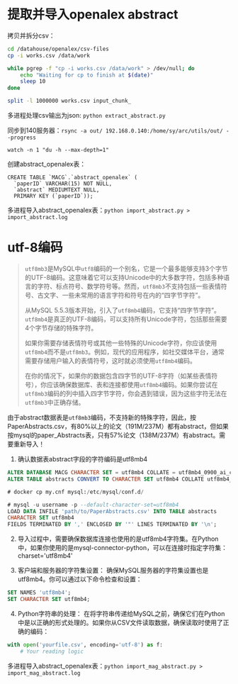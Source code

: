 
# 提取并导入openalex abstract

拷贝并拆分csv：

```sh
cd /datahouse/openalex/csv-files
cp -i works.csv /data/work

while pgrep -f "cp -i works.csv /data/work" > /dev/null; do
    echo "Waiting for cp to finish at $(date)"
    sleep 10
done

split -l 1000000 works.csv input_chunk_
```

多进程处理csv输出为json: `python extract_abstract.py`

同步到140服务器：`rsync -a out/ 192.168.0.140:/home/sy/arc/utils/out/ --progress`

`watch -n 1 "du -h --max-depth=1"`

创建abstract_openalex表：
```
CREATE TABLE `MACG`.`abstract_openalex` (
  `paperID` VARCHAR(15) NOT NULL,
  `abstract` MEDIUMTEXT NULL,
  PRIMARY KEY (`paperID`));
```

多进程导入abstract_openalex表：`python import_abstract.py > import_abstract.log`

# utf-8编码

> `utf8mb3`是MySQL中`utf8`编码的一个别名，它是一个最多能够支持3个字节的UTF-8编码。这意味着它可以支持Unicode中的大多数字符，包括多种语言的字符、标点符号、数学符号等。然而，`utf8mb3`不支持包括一些表情符号、古文字、一些未常用的语言字符和符号在内的“四字节字符”。
>
> 从MySQL 5.5.3版本开始，引入了`utf8mb4`编码，它支持“四字节字符”。`utf8mb4`是真正的UTF-8编码，可以支持所有Unicode字符，包括那些需要4个字节存储的特殊字符。
>
> 如果你需要存储表情符号或其他一些特殊的Unicode字符，你应该使用`utf8mb4`而不是`utf8mb3`。例如，现代的应用程序，如社交媒体平台，通常需要存储用户输入的表情符号，这时就必须使用`utf8mb4`编码。
> 
> 在你的情况下，如果你的数据包含四字节的UTF-8字符（如某些表情符号），你应该确保数据库、表和连接都使用`utf8mb4`编码。如果你尝试在`utf8mb3`编码的列中插入四字节字符，你会遇到错误，因为这些字符无法在`utf8mb3`中正确存储。

由于abstract数据表是`utf8mb3`编码，不支持新的特殊字符，因此，按 PaperAbstracts.csv，有80%以上的论文（191M/237M）都有abstract，但如果按mysql的paper_Abstracts表，只有57%论文（138M/237M）有abstract。需要重新导入！

1. 确认数据表abstract字段的字符编码是utf8mb4
```sql
ALTER DATABASE MACG CHARACTER SET = utf8mb4 COLLATE = utf8mb4_0900_ai_ci;
ALTER TABLE abstracts CONVERT TO CHARACTER SET utf8mb4 COLLATE utf8mb4_0900_ai_ci;

# docker cp my.cnf mysql:/etc/mysql/conf.d/

# mysql -u username -p --default-character-set=utf8mb4
LOAD DATA INFILE 'path/to/PaperAbstracts.csv' INTO TABLE abstracts
CHARACTER SET utf8mb4
FIELDS TERMINATED BY ',' ENCLOSED BY '"' LINES TERMINATED BY '\n';
```

2. 导入过程中，需要确保数据库连接也使用的是utf8mb4字符集。在Python中，如果你使用的是mysql-connector-python，可以在连接时指定字符集：charset='utf8mb4'

3. 客户端和服务器的字符集设置：
确保MySQL服务器的字符集设置也是utf8mb4。你可以通过以下命令检查和设置：

```sql
SET NAMES 'utf8mb4';
SET CHARACTER SET utf8mb4;
```

4. Python字符串的处理：
在将字符串传递给MySQL之前，确保它们在Python中是以正确的形式处理的。如果你从CSV文件读取数据，确保读取时使用了正确的编码：

```python
with open('yourfile.csv', encoding='utf-8') as f:
    # Your reading logic
```





多进程导入abstract_openalex表：`python import_mag_abstract.py > import_mag_abstract.log`